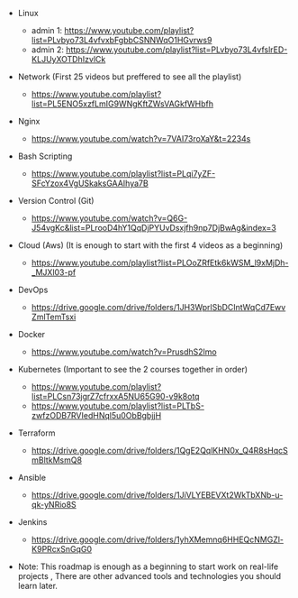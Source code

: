 - Linux
    - admin 1: https://www.youtube.com/playlist?list=PLvbyo73L4vfvxbFgbbCSNNWqO1HGvrws9
    - admin 2: https://www.youtube.com/playlist?list=PLvbyo73L4vfslrED-KLJUyXOTDhIzvlCk
- Network (First 25 videos but preffered to see all the playlist)
    - https://www.youtube.com/playlist?list=PL5ENO5xzfLmIG9WNgKftZWsVAGkfWHbfh
- Nginx 
    - https://www.youtube.com/watch?v=7VAI73roXaY&t=2234s
- Bash Scripting 
    - https://www.youtube.com/playlist?list=PLqi7yZF-SFcYzox4VgUSkaksGAAIhya7B
- Version Control (Git)
    - https://www.youtube.com/watch?v=Q6G-J54vgKc&list=PLrooD4hY1QqDjPYUvDsxjfh9np7DjBwAg&index=3
- Cloud (Aws) (It is enough to start with the first 4 videos as a beginning) 
    - https://www.youtube.com/playlist?list=PLOoZRfEtk6kWSM_l9xMjDh-_MJXl03-pf
- DevOps
    - https://drive.google.com/drive/folders/1JH3WprlSbDCIntWqCd7EwvZmlTemTsxi
- Docker 
    - https://www.youtube.com/watch?v=PrusdhS2lmo
- Kubernetes (Important to see the 2 courses together in order)
    - https://www.youtube.com/playlist?list=PLCsn73jgrZ7cfrxxA5NU65G90-v9k8otq
    - https://www.youtube.com/playlist?list=PLTbS-zwfzODB7RVIedHNql5u0ObBgbjjH
- Terraform 
    - https://drive.google.com/drive/folders/1QgE2QqlKHN0x_Q4R8sHqcSmBltkMsmQ8
- Ansible 
    - https://drive.google.com/drive/folders/1JiVLYEBEVXt2WkTbXNb-u-qk-yNRio8S
- Jenkins 
    - https://drive.google.com/drive/folders/1yhXMemnq6HHEQcNMGZl-K9PRcxSnGqG0


- Note: This roadmap is enough as a beginning to start work on real-life projects , There are other advanced tools and technologies you should         learn later.
